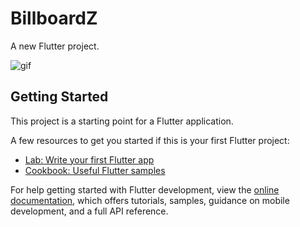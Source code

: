 # BillboardZ

A new Flutter project.

![gif](https://media.giphy.com/media/v1.Y2lkPTc5MGI3NjExYjRmZDg3YmMzMjQyZjVhZDAwYWRhYWViZjk4YjI5MjJhZWZmNDk2NiZlcD12MV9pbnRlcm5hbF9naWZzX2dpZklkJmN0PWc/gExF6CQVj7J81UiCsA/giphy.gif)

## Getting Started

This project is a starting point for a Flutter application.

A few resources to get you started if this is your first Flutter project:

- [Lab: Write your first Flutter app](https://docs.flutter.dev/get-started/codelab)
- [Cookbook: Useful Flutter samples](https://docs.flutter.dev/cookbook)

For help getting started with Flutter development, view the
[online documentation](https://docs.flutter.dev/), which offers tutorials,
samples, guidance on mobile development, and a full API reference.
